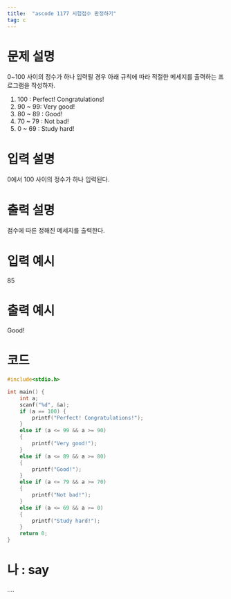 ```yaml
---
title:  "ascode 1177 시험점수 판정하기"
tag: c
---
```


# 문제 설명
0~100 사이의 정수가 하나 입력될 경우 아래 규칙에 따라 적절한 메세지를 출력하는 프로그램을 작성하자.<br>


1. 100 : Perfect! Congratulations!<br>
2. 90 ~ 99: Very good!<br>
3. 80 ~ 89 : Good!<br>
4. 70 ~ 79 : Not bad!<br>
5. 0 ~ 69 : Study hard!<br>
# 입력 설명
0에서 100 사이의 정수가 하나 입력된다.
# 출력 설명
점수에 따른 정해진 메세지를 출력한다.
# 입력 예시 
85
# 출력 예시 
Good!
# 코드
```c
#include<stdio.h>

int main() {
    int a;
    scanf("%d", &a);
    if (a == 100) {
        printf("Perfect! Congratulations!");
    }
    else if (a <= 99 && a >= 90)
    {
        printf("Very good!");
    }
    else if (a <= 89 && a >= 80)
    {
        printf("Good!");
    }
    else if (a <= 79 && a >= 70)
    {
        printf("Not bad!");
    }
    else if (a <= 69 && a >= 0)
    {
        printf("Study hard!");
    }
	return 0;
}
```

# 나 : say
....
